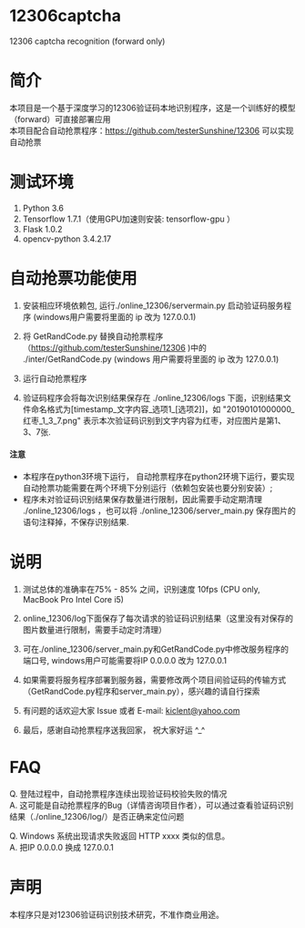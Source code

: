 # 12306captcha
12306 captcha recognition (forward only)

# 简介
本项目是一个基于深度学习的12306验证码本地识别程序，这是一个训练好的模型（forward）可直接部署应用
<BR>本项目配合自动抢票程序：https://github.com/testerSunshine/12306 可以实现自动抢票

# 测试环境
1. Python 3.6
2. Tensorflow 1.7.1（使用GPU加速则安装: tensorflow-gpu ）
3. Flask 1.0.2
4. opencv-python 3.4.2.17 

# 自动抢票功能使用
1. 安装相应环境依赖包, 运行./online_12306/servermain.py 启动验证码服务程序 (windows用户需要将里面的 ip 改为 127.0.0.1)

2. 将 GetRandCode.py 替换自动抢票程序（https://github.com/testerSunshine/12306 )中的 ./inter/GetRandCode.py  (windows 用户需要将里面的 ip 改为 127.0.0.1)

3. 运行自动抢票程序

4. 验证码程序会将每次识别结果保存在 ./online_12306/logs 下面，识别结果文件命名格式为[timestamp_文字内容_选项1_[选项2]]，如 "20190101000000_红枣_1_3_7.png" 表示本次验证码识别到文字内容为红枣，对应图片是第1、3、7张.

#### 注意
 - 本程序在python3环境下运行， 自动抢票程序在python2环境下运行，要实现自动抢票功能需要在两个环境下分别运行（依赖包安装也要分别安装）;
 - 程序未对验证码识别结果保存数量进行限制，因此需要手动定期清理 ./online_12306/logs ，也可以将 ./online_12306/server_main.py 保存图片的语句注释掉，不保存识别结果.


# 说明
1. 测试总体的准确率在75% - 85% 之间，识别速度 10fps (CPU only, MacBook Pro Intel Core i5)

2. online_12306/log下面保存了每次请求的验证码识别结果（这里没有对保存的图片数量进行限制，需要手动定时清理）

3. 可在./online_12306/server_main.py和GetRandCode.py中修改服务程序的端口号, windows用户可能需要将IP 0.0.0.0 改为 127.0.0.1

4. 如果需要将服务程序部署到服务器，需要修改两个项目间验证码的传输方式（GetRandCode.py程序和server_main.py），感兴趣的请自行探索

5. 有问题的话欢迎大家 Issue 或者 E-mail: kiclent@yahoo.com

6. 最后，感谢自动抢票程序送我回家， 祝大家好运 ^_^

# FAQ
Q. 登陆过程中，自动抢票程序连续出现验证码校验失败的情况
<BR>A. 这可能是自动抢票程序的Bug（详情咨询项目作者），可以通过查看验证码识别结果（./online_12306/log/）是否正确来定位问题

Q. Windows 系统出现请求失败返回 HTTP xxxx 类似的信息。
<BR>A. 把IP 0.0.0.0 换成 127.0.0.1
 
# 声明
本程序只是对12306验证码识别技术研究，不准作商业用途。
